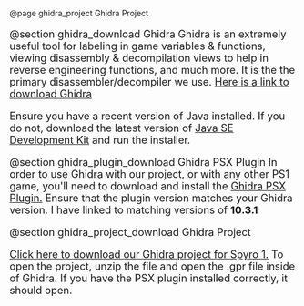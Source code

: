 @page ghidra_project Ghidra Project

<span style="font-size:18px;">

@section ghidra_download Ghidra
Ghidra is an extremely useful tool for labeling in game variables & functions, viewing disassembly & decompilation views to help in reverse engineering functions, and much more. It is the the primary disassembler/decompiler we use.
[Here is a link to download Ghidra](https://github.com/NationalSecurityAgency/ghidra/releases/download/Ghidra_10.3.1_build/ghidra_10.3.1_PUBLIC_20230614.zip)

Ensure you have a recent version of Java installed.
If you do not, download the latest version of [Java SE Development Kit](https://download.oracle.com/java/20/latest/jdk-20_windows-x64_bin.exe) and run the installer.

@section ghidra_plugin_download Ghidra PSX Plugin
In order to use Ghidra with our project, or with any other PS1 game, you'll need to download and install the [Ghidra PSX Plugin.](https://github.com/lab313ru/ghidra_psx_ldr/releases/download/v6.7/ghidra_10.3.1_PUBLIC_20230627_ghidra_psx_ldr.zip)
Ensure that the plugin version matches your Ghidra version. I have linked to matching versions of **10.3.1**

@section ghidra_project_download Ghidra Project

[Click here to download our Ghidra project for Spyro 1.](https://github.com/C0mposer/spyro1-reverse-engineering/tree/master/ghidra_project)
To open the project, unzip the file and open the .gpr file inside of Ghidra. If you have the PSX plugin installed correctly, it should open.